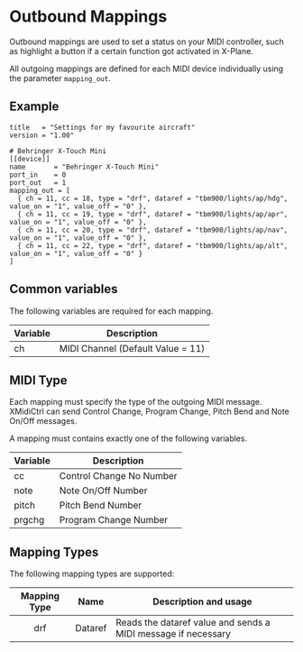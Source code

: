 # Outbound Mappings

Outbound mappings are used to set a status on your MIDI controller, such as highlight a button if a certain function
got activated in X-Plane.

All outgoing mappings are defined for each MIDI device individually using the parameter `mapping_out`.

## Example

```
title   = "Settings for my favourite aircraft"
version = "1.00"

# Behringer X-Touch Mini
[[device]]
name       = "Behringer X-Touch Mini"
port_in    = 0
port_out   = 1
mapping_out = [
  { ch = 11, cc = 18, type = "drf", dataref = "tbm900/lights/ap/hdg", value_on = "1", value_off = "0" },
  { ch = 11, cc = 19, type = "drf", dataref = "tbm900/lights/ap/apr", value_on = "1", value_off = "0" },
  { ch = 11, cc = 20, type = "drf", dataref = "tbm900/lights/ap/nav", value_on = "1", value_off = "0" },
  { ch = 11, cc = 22, type = "drf", dataref = "tbm900/lights/ap/alt", value_on = "1", value_off = "0" }
]
```

## Common variables

The following variables are required for each mapping.

| Variable | Description                       |
|----------|-----------------------------------|
| ch       | MIDI Channel (Default Value = 11) |


## MIDI Type

Each mapping must specify the type of the outgoing MIDI message. XMidiCtrl can send Control Change, Program Change,
Pitch Bend and Note On/Off messages.

A mapping must contains exactly one of the following variables.

| Variable | Description              |
|----------|--------------------------|
| cc       | Control Change No Number |
| note     | Note On/Off Number       |
| pitch    | Pitch Bend Number        |
| prgchg   | Program Change Number    |


## Mapping Types

The following mapping types are supported:

| Mapping Type |  Name   | Description and usage                                         |
|:------------:|:-------:|---------------------------------------------------------------|
|     drf      | Dataref | Reads the dataref value and sends a MIDI message if necessary |

